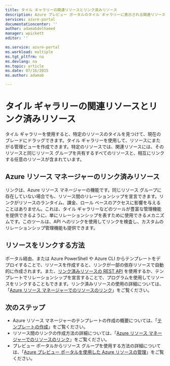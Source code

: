 ```yaml
---
title: タイル ギャラリーの関連リソースとリンク済みリソース
description: Azure プレビュー ポータルのタイル ギャラリーに表示される関連リソースとリンク済みリソースについて説明します。
services: azure-portal
documentationcenter: ''
author: adamabdelhamed
manager: wpickett
editor: ''

ms.service: azure-portal
ms.workload: multiple
ms.tgt_pltfrm: na
ms.devlang: na
ms.topic: article
ms.date: 07/16/2015
ms.author: adamab

---
```

# タイル ギャラリーの関連リソースとリンク済みリソース
タイル ギャラリーを使用すると、特定のリソースのタイルを見つけて、現在のブレードにドラッグできます。タイル ギャラリーを使用して、リソースにまたがる管理ビューを作成できます。特定のリソースでは、関連リソースには、そのリソースと同じリソース グループを共有するすべてのリソースと、相互にリンクする任意のリソースが含まれています。

## Azure リソース マネージャーのリンク済みリソース
リンクは、Azure リソース マネージャーの機能です。同じリソース グループに存在していない場合でも、リソース間のリレーションシップを宣言できます。リンクがリソースのランタイム、課金、ロール ベースのアクセスに影響を与えることはありません。これは、タイル ギャラリーなどのツールが豊富な管理機能を提供できるように、単にリレーションシップを表すために使用できるメカニズムです。このツールは、API へのリンクを使用してリンクを検査し、カスタムのリレーションシップ管理機能も提供できます。

## リソースをリンクする方法
ポータル経由、または Azure PowerShell や Azure CLI からテンプレートをデプロイすることで、リソースを作成すると、リンクが一部の依存リソースで自動的に作成されます。また、[リンク済みリソースの REST API](https://msdn.microsoft.com/library/azure/mt238499.aspx) を使用するか、テンプレートでリレーションシップを宣言することで、プログラムを使用してリソースをリンクすることもできます。リンク済みリソースの使用の詳細については、「[Azure リソース マネージャーでのリソースのリンク](../resource-group-link-resources.md)」をご覧ください。

## 次のステップ
* Azure リソース マネージャーのテンプレートの作成の概要については、「[テンプレートの作成](../resource-group-authoring-templates.md)」をご覧ください。
* リソース間のリンクの作成方法の詳細については、「[Azure リソース マネージャーでのリソースのリンク](../resource-group-link-resources.md)」をご覧ください。
* プレビュー ポータルからリソース グループを使用する方法の詳細については、「[Azure プレビュー ポータルを使用した Azure リソースの管理](resource-group-portal.md)」をご覧ください。

<!---HONumber=Oct15_HO3-->